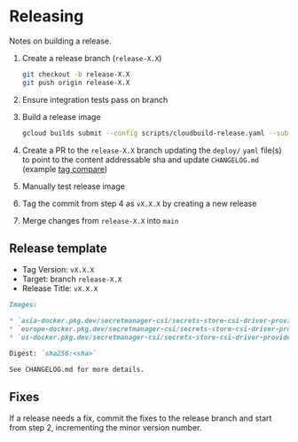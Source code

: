 # Releasing

Notes on building a release.

1. Create a release branch (`release-X.X`)

    ```bash
    git checkout -b release-X.X
    git push origin release-X.X
    ```

2. Ensure integration tests pass on branch
3. Build a release image

    ```bash
    gcloud builds submit --config scripts/cloudbuild-release.yaml --substitutions=_VERSION=<vX.X.X>,_BRANCH_NAME=<release-X.X> --no-source
    ```

4. Create a PR to the `release-X.X` branch updating the `deploy/` `yaml` file(s) to point to the content addressable sha and update `CHANGELOG.md` (example [tag compare](https://github.com/GoogleCloudPlatform/secrets-store-csi-driver-provider-gcp/compare/v0.5.0...main))
5. Manually test release image
6. Tag the commit from step 4 as `vX.X.X` by creating a new release
7. Merge changes from `release-X.X` into `main`

## Release template

* Tag Version: `vX.X.X`
* Target: branch `release-X.X`
* Release Title: `vX.X.X`

```markdown
Images:

* `asia-docker.pkg.dev/secretmanager-csi/secrets-store-csi-driver-provider-gcp/plugin:vX.X.X`
* `europe-docker.pkg.dev/secretmanager-csi/secrets-store-csi-driver-provider-gcp/plugin:vX.X.X`
* `us-docker.pkg.dev/secretmanager-csi/secrets-store-csi-driver-provider-gcp/plugin:vX.X.X`

Digest: `sha256:<sha>`

See CHANGELOG.md for more details.
```

## Fixes

If a release needs a fix, commit the fixes to the release branch and start from
step 2, incrementing the minor version number.
